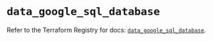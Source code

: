 # `data_google_sql_database`

Refer to the Terraform Registry for docs: [`data_google_sql_database`](https://registry.terraform.io/providers/hashicorp/google-beta/5.41.0/docs/data-sources/google_sql_database).

